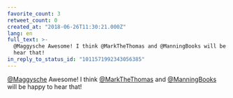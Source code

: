 ```yaml
---
favorite_count: 3
retweet_count: 0
created_at: "2018-06-26T11:30:21.000Z"
lang: en
full_text: >-
  @Maggysche Awesome! I think @MarkTheThomas and @ManningBooks will be happy to
  hear that!
in_reply_to_status_id: "1011571992343056385"
---
```


[@Maggysche](https://twitter.com/Maggysche) Awesome! I think
[@MarkTheThomas](https://twitter.com/MarkTheThomas) and
[@ManningBooks](https://twitter.com/ManningBooks) will be happy to hear that!
